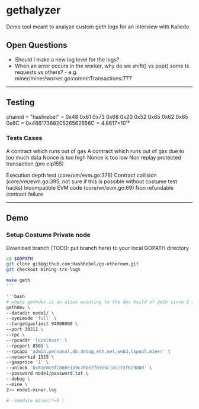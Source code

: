 # gethalyzer
Demo tool meant to analyze custom geth logs for an interview with Kaliedo 

## Open Questions

* Should I make a new log level for the logs?
* When an error occurs in the worker, why do we shift() vs pop() some tx requests vs others? - e.g. miner/miner/worker.go:commitTransactions:777

---

## Testing

chainid = "hashrebel" = 0x48 0x61 0x73 0x68 0x20 0x52 0x65 0x62 0x65 0x6C = 0x4861736820526562656C = 4.8617×10¹⁹

### Tests Cases

A contract which runs out of gas
A contract which runs out of gas due to too much data
Nonce is too high
Nonce is too low
Non replay protected transaction (pre eip155)

Execution depth test (core/vm/evm.go:378)
Contract collision (core/vm/evm.go:395, not sure if this is possible without costume test hacks)
Incompatible EVM code (core/vn/evm.go:69)
Non refundable contract failure

---

## Demo

### Setup Costume Private node

Download branch (TODO: put branch here) to your local GOPATH directory

```bash
cd $GOPATH
git clone git@github.com:HashRebel/go-ethereum.git
git checkout mining-trx-logs

make geth
'''

'''bash
# where gethdev is an alias pointing to the dev build of geth since I already have geth installed
gethdev \
--datadir node1/ \
--syncmode 'full' \
--targetgaslimit 94000000 \
--port 30311 \
--rpc \
--rpcaddr 'localhost' \
--rpcport 8501 \
--rpcapi 'admin,personal,db,debug,eth,net,web3,txpool,miner' \
--networkid 1515 \
--gasprice '1' \
--unlock '0x81edc9fc800e1b9c76be2f83e5c1dcc73f62980d' \
--password node1/password.txt \
--debug \
--mine \
2>> node1-miner.log

#--vmodule miner/*=5 \
```